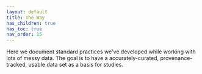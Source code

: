 ```yaml
---
layout: default
title: The Way
has_children: true
has_toc: true
nav_order: 15
---
```


Here we document standard practices we've developed while working with
lots of messy data. The goal is to have a accurately-curated,
provenance-tracked, usable data set as a basis for studies.
